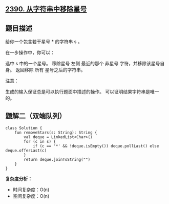 ## [2390. 从字符串中移除星号](https://leetcode.cn/problems/removing-stars-from-a-string/)

## 题目描述

给你一个包含若干星号 * 的字符串 s 。

在一步操作中，你可以：

选中 s 中的一个星号。
移除星号 左侧 最近的那个 非星号 字符，并移除该星号自身。
返回移除 所有 星号之后的字符串。

注意：

生成的输入保证总是可以执行题面中描述的操作。
可以证明结果字符串是唯一的。

## 题解二（双端队列）

```
class Solution {
    fun removeStars(s: String): String {
        val deque = LinkedList<Char>()
        for (c in s) {
            if (c == '*' && !deque.isEmpty()) deque.pollLast() else deque.offerLast(c)
        }
        return deque.joinToString("")
    }
}
```

**复杂度分析：**

- 时间复杂度：O(n)
- 空间复杂度：O(n)
